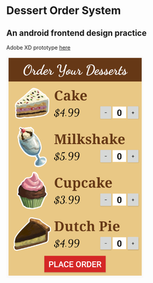 # Dessert Order System

## An android frontend design practice

Adobe XD prototype [here](https://xd.adobe.com/view/ba26b2a4-d025-48da-6d4f-df522c26cfb5-cc17/)


<p align="left">
  <img src="https://github.com/tix123/Dessert-Order-System/blob/master/screenshots/Screenshot_01.jpg">
</p>
<br>

